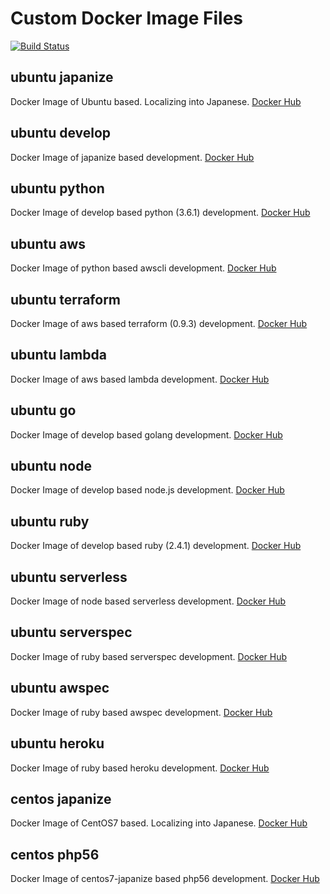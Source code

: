 # Custom Docker Image Files
[![Build Status](https://travis-ci.org/Ricordanza/Dockerfiles.svg?branch=master)](https://travis-ci.org/Ricordanza/Dockerfiles)
## ubuntu japanize
Docker Image of Ubuntu based.
Localizing into Japanese.
[Docker Hub](https://hub.docker.com/r/ricordanza/japanize/)
## ubuntu develop
Docker Image of japanize based development.
[Docker Hub](https://hub.docker.com/r/ricordanza/develop/)
## ubuntu python
Docker Image of develop based python (3.6.1) development.
[Docker Hub](https://hub.docker.com/r/ricordanza/python/)
## ubuntu aws
Docker Image of python based awscli development.
[Docker Hub](https://hub.docker.com/r/ricordanza/aws/)
## ubuntu terraform
Docker Image of aws based terraform (0.9.3) development.
[Docker Hub](https://hub.docker.com/r/ricordanza/lambda/)
## ubuntu lambda
Docker Image of aws based lambda development.
[Docker Hub](https://hub.docker.com/r/ricordanza/lambda/)
## ubuntu go
Docker Image of develop based golang development.
[Docker Hub](https://hub.docker.com/r/ricordanza/go/)
## ubuntu node
Docker Image of develop based node.js development.
[Docker Hub](https://hub.docker.com/r/ricordanza/node/)
## ubuntu ruby
Docker Image of develop based ruby (2.4.1) development.
[Docker Hub](https://hub.docker.com/r/ricordanza/ruby/)
## ubuntu serverless
Docker Image of node based serverless development.
[Docker Hub](https://hub.docker.com/r/ricordanza/serverless/)
## ubuntu serverspec
Docker Image of ruby based serverspec development.
[Docker Hub](https://hub.docker.com/r/ricordanza/serverspec/)
## ubuntu awspec
Docker Image of ruby based awspec development.
[Docker Hub](https://hub.docker.com/r/ricordanza/awspec/)
## ubuntu heroku
Docker Image of ruby based heroku development.
[Docker Hub](https://hub.docker.com/r/ricordanza/heroku/)
## centos japanize
Docker Image of CentOS7 based. Localizing into Japanese.
[Docker Hub](https://hub.docker.com/r/ricordanza/centos7-japanize/)
## centos php56
Docker Image of centos7-japanize based php56 development.
[Docker Hub](https://hub.docker.com/r/ricordanza/centos7-php56/)
